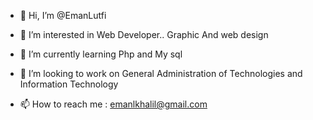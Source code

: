 - 👋 Hi, I’m @EmanLutfi
- 👀 I’m interested in Web Developer.. Graphic And web design
- 🌱 I’m currently learning Php and My sql
- 💞️ I’m looking to work on General Administration of Technologies and Information Technology

- 📫 How to reach me : emanlkhalil@gmail.com

<!---
EmanLutfi/EmanLutfi is a ✨ special ✨ repository because its `README.md` (this file) appears on your GitHub profile.
You can click the Preview link to take a look at your changes.
--->
